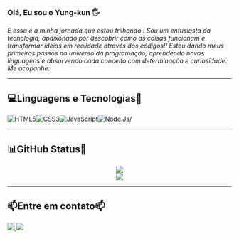### Olá, Eu sou o Yung-kun 🖐️

*E essa é a minha jornada que estou trilhando !
Sou um entusiasta da tecnologia, apaixonado por descobrir como as coisas funcionam e transformar ideias em realidade através dos códigos!!
Estou dando meus primeiros passos no universo da programação, aprendendo novas linguagens e absorvendo cada conceito com determinação e curiosidade.
Me acopanhe:*

---

## 💻Linguagens e Tecnologias🧙

  <img src="https://img.shields.io/badge/-HTML5-%23E34F26?style=flat&logo=html5&logoColor=white" alt="HTML5"/><img src="https://img.shields.io/badge/-CSS3-%231572B6?style=flat&logo=css3" alt="CSS3"/><img src="https://img.shields.io/badge/-JavaScript-%23F7DF1E?style=flat&logo=javascript&logoColor=black" alt="JavaScript"/><img src="https://img.shields.io/badge/Node.js-6DA55F.svg?logo=node.js&style=flat&logoColor=white" alt=Node.Js/>


---

## 📊GitHub Status💭

<p align="center">
<img src="https://github-readme-stats.vercel.app/api/top-langs/?username=Yung-kun&layout=compact&theme=onedark" alts="Top Langs" >
<br>
<img src= "https://github-readme-stats.vercel.app/api?username=Yung-kun&show_icons=true&theme=onedark" alts="Yung-kun GitHub Stars">

---

## 📫Entre em contato📫 
<a href=mailto:g4brielpr0g@gmail.com><img src="https://img.shields.io/badge/Gmail-D14836.svg?logo=Gmail&style=flat&logoColor=white">
<a href="https://discord.com/channels/@yung.kun#8413"><img src="https://img.shields.io/badge/Discord-%237289DA.svg?logo=discord&style=flat&logoColor=white">
